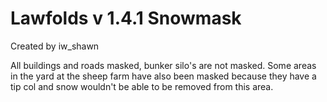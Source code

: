 # Lawfolds v 1.4.1 Snowmask 

Created by iw_shawn



All buildings and roads masked, bunker silo's are not masked.  Some areas in the yard at the sheep farm have also been masked because they have a tip col and snow wouldn't be able to be removed from this area. 